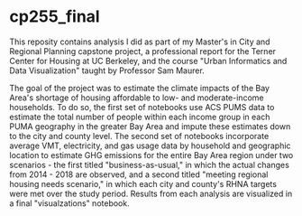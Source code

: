 # cp255_final

This reposity contains analysis I did as part of my Master's in City and Regional Planning capstone project, a professional report for the Terner Center for Housing at UC Berkeley, and the course "Urban Informatics and Data Visualization" taught by Professor Sam Maurer.

The goal of the project was to estimate the climate impacts of the Bay Area's shortage of housing affordable to low- and moderate-income households. To do so, the first set of notebooks use ACS PUMS data to estimate the total number of people within each income group in each PUMA geography in the greater Bay Area and impute these estimates down to the city and county level. The second set of notebooks incorporate average VMT, electricity, and gas usage data by household and geographic location to estimate GHG emissions for the entire Bay Area region under two scenarios - the first titled "business-as-usual," in which the actual changes from 2014 - 2018 are observed, and a second titled "meeting regional housing needs scenario," in which each city and county's RHNA targets were met over the study period. Results from each analysis are visualized in a final "visualzations" notebook.
